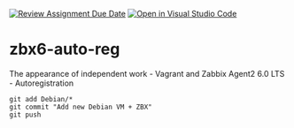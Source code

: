 [![Review Assignment Due Date](https://classroom.github.com/assets/deadline-readme-button-22041afd0340ce965d47ae6ef1cefeee28c7c493a6346c4f15d667ab976d596c.svg)](https://classroom.github.com/a/cHnDqNyO)
[![Open in Visual Studio Code](https://classroom.github.com/assets/open-in-vscode-2e0aaae1b6195c2367325f4f02e2d04e9abb55f0b24a779b69b11b9e10269abc.svg)](https://classroom.github.com/online_ide?assignment_repo_id=17366542&assignment_repo_type=AssignmentRepo)
# zbx6-auto-reg
The appearance of independent work - Vagrant and Zabbix Agent2 6.0 LTS - Autoregistration

```console
git add Debian/*
git commit "Add new Debian VM + ZBX"
git push
```

